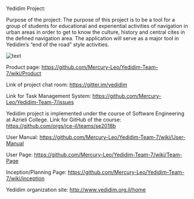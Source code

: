 Yedidim Project:

Purpose of the project:
The purpose of this project is to be a tool for a group of students for educational and experiential activities of navigation in urban areas in order to get to know the culture, history and central cites in the defined navigation area.
The application will serve as a major tool in Yedidim’s “end of the road” style activities.   

![text](https://drive.google.com/open?id=1HL_TmQlhvTDf-R8BRSZ4SBpwODliWNcK)

Product page:
https://github.com/Mercury-Leo/Yedidim-Team-7/wiki/Product

Link of project chat room:
https://gitter.im/yedidim

Link for Task Management System:
https://github.com/Mercury-Leo/Yedidim-Team-7/issues

 Yedidim project is implemented under the course of Software Engineering at Azrieli College.
Link for GitHub of the course:
https://github.com/orgs/jce-il/teams/se2018b

User Manual:
https://github.com/Mercury-Leo/Yedidim-Team-7/wiki/User-Manual

User Page:
https://github.com/Mercury-Leo/Yedidim-Team-7/wiki/Team-Page

Inception/Planning Page:
https://github.com/Mercury-Leo/Yedidim-Team-7/wiki/inception
 
 Yedidim organization site:
 http://www.yedidim.org.il/home
